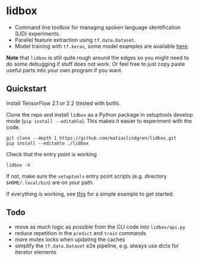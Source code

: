 # lidbox

* Command line toolbox for managing spoken language identification (LID) experiments.
* Parallel feature extraction using `tf.data.Dataset`.
* Model training with `tf.keras`, some model examples are available [here](./lidbox/models).

**Note** that `lidbox` is still quite rough around the edges so you might need to do some debugging if stuff does not work.
Or feel free to just copy paste useful parts into your own program if you want.

## Quickstart

Install TensorFlow 2.1 or 2.2 (tested with both).

Clone the repo and install `lidbox` as a Python package in setuptools develop mode (`pip install --editable`).
This makes it easier to experiment with the code.
```
git clone --depth 1 https://github.com/matiaslindgren/lidbox.git
pip install --editable ./lidbox
```
Check that the entry point is working
```
lidbox -h
```
If not, make sure the `setuptools` entry point scripts (e.g. directory `$HOME/.local/bin`) are on your path.

If everything is working, see [this](./examples/common-voice) for a simple example to get started.

## Todo

* move as much logic as possible from the CLI code into `lidbox/api.py`
* reduce repetition in the `predict` and `train` commands
* more mutex locks when updating the caches
* simplify the `tf.data.Dataset` e2e pipeline, e.g. always use dicts for iterator elements
